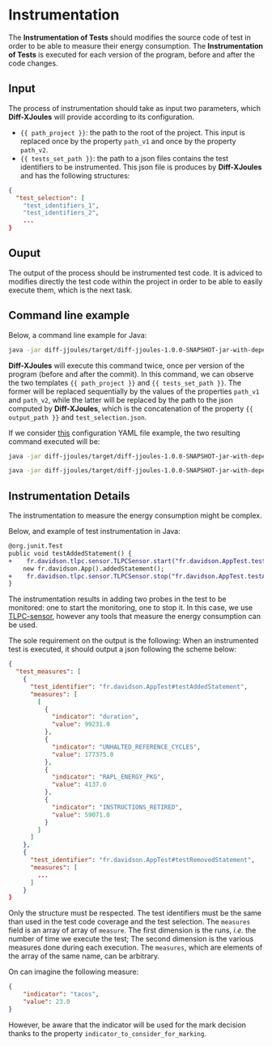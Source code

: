# Instrumentation

The **Instrumentation of Tests** should modifies the source code of test in order to be able to measure their energy consumption.
The **Instrumentation of Tests** is executed for each version of the program, before and after the code changes.

## Input

The process of instrumentation should take as input two parameters, which **Diff-XJoules** will provide according to its configuration.

- `{{ path_project }}`: the path to the root of the project. This input is replaced once by the property `path_v1` and once by the property `path_v2`.
- `{{ tests_set_path }}`: the path to a json files contains the test identifiers to be instrumented. This json file is produces by **Diff-XJoules** and has the following structures:

```json
{
  "test_selection": [
    "test_identifiers_1",
    "test_identifiers_2",
    ...
}
```

## Ouput

The output of the process should be instrumented test code.
It is adviced to modifies directly the test code within the project in order to be able to easily execute them, which is the next task.

## Command line example

Below, a command line example for Java:

```sh
java -jar diff-jjoules/target/diff-jjoules-1.0.0-SNAPSHOT-jar-with-dependencies.jar --path-to-project {{ path_project }} --task TEST_INSTRUMENTATION --tests-set {{ tests_set_path }}
```

**Diff-XJoules** will execute this command twice, once per version of the program (before and after the commit).
In this command, we can observe the two templates `{{ path_project }}` and `{{ tests_set_path }}`.
The former will be replaced sequentially by the values of the properties `path_v1` and `path_v2`, while the latter will be replaced by the path to the json computed by **Diff-XJoules**, which is the concatenation of the property `{{ output_path }}` and `test_selection.json`.

If we consider [this](https://github.com/davidson-consulting/diff-xjoules/blob/main/test_resources/configuration_file_example.yaml) configuration YAML file example, the two resulting command executed will be:

```sh
java -jar diff-jjoules/target/diff-jjoules-1.0.0-SNAPSHOT-jar-with-dependencies.jar --path-to-project diff-jjoules/src/test/resources/diff-jjoules-toy-java-project --task TEST_INSTRUMENTATION --tests-set target/test_selection.json
```
```sh
java -jar diff-jjoules/target/diff-jjoules-1.0.0-SNAPSHOT-jar-with-dependencies.jar --path-to-project diff-jjoules/src/test/resources/diff-jjoules-toy-java-project-v2 --task TEST_INSTRUMENTATION --tests-set target/test_selection.json
```

## Instrumentation Details

The instrumentation to measure the energy consumption might be complex.

Below, and example of test instrumentation in Java:

```diff
@org.junit.Test
public void testAddedStatement() {
+    fr.davidson.tlpc.sensor.TLPCSensor.start("fr.davidson.AppTest.testAddedStatement");
    new fr.davidson.App().addedStatement();
+    fr.davidson.tlpc.sensor.TLPCSensor.stop("fr.davidson.AppTest.testAddedStatement");
}
```

The instrumentation results in adding two probes in the test to be monitored: one to start the monitoring, one to stop it.
In this case, we use [TLPC-sensor](https://github.com/davidson-consulting/tlpc-sensor), however any tools that measure the energy consumption can be used.

The sole requirement on the output is the following:
When an instrumented test is executed, it should output a json following the scheme below:

```json
{
  "test_measures": [
    {
      "test_identifier": "fr.davidson.AppTest#testAddedStatement",
      "measures": [
        [
          {
            "indicator": "duration",
            "value": 99231.0
          },
          {
            "indicator": "UNHALTED_REFERENCE_CYCLES",
            "value": 177375.0
          },
          {
            "indicator": "RAPL_ENERGY_PKG",
            "value": 4137.0
          },
          {
            "indicator": "INSTRUCTIONS_RETIRED",
            "value": 59071.0
          }
        ]
      ]
    },
    {
      "test_identifier": "fr.davidson.AppTest#testRemovedStatement",
      "measures": [
        ...
      ]
    }
}
```

Only the structure must be respected.
The test identifiers must be the same than used in the test code coverage and the test selection.
The `measures` field is an array of array of `measure`.
The first dimension is the runs, _i.e._ the number of time we execute the test;
The second dimension is the various measures done during each execution.
The `measures`, which are elements of the array of the same name, can be arbitrary.

On can imagine the following measure:
```json
{
    "indicator": "tacos",
    "value": 23.0
}
```

However, be aware that the indicator will be used for the mark decision thanks to the property `indicator_to_consider_for_marking`.

